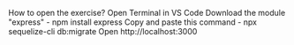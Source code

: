 How to open the exercise?
Open Terminal in VS Code
Download the module "express" - npm install express
Copy and paste this command - npx sequelize-cli db:migrate
Open http://localhost:3000

